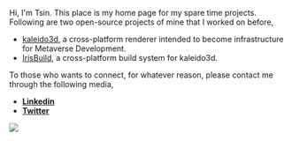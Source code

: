 
Hi, I'm Tsin. This place is my home page for my spare time projects. Following are two open-source projects of mine that I worked on before,

- [kaleido3d](https://github.com/DsoTsin/kaleido3d), a cross-platform renderer intended to become infrastructure for Metaverse Development.
- [IrisBuild](https://github.com/kaleido3d/IrisBuild/), a cross-platform build system for kaleido3d.

To those who wants to connect, for whatever reason, please contact me through the following media,

- [**Linkedin**](https://www.linkedin.com/in/dsotsen/)
- [**Twitter**](https://twitter.com/dsotsen)

![](https://github-readme-stats.vercel.app/api?username=DsoTsin&show_icons=true)
